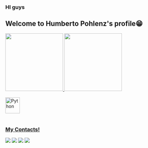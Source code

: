### HI guys
## Welcome to Humberto Pohlenz's profile😁

 <div>
   <a href="https://github.com/Humberto-Pohlenz">
   <img height="180em" src="https://github-readme-stats.vercel.app/api?username=Humberto-Pohlenz&show_icons=true&theme=tokyonight&include_all_commits=true&count_private=true"/>
   <img height="180em" src="https://github-readme-stats.vercel.app/api/top-langs/?username=devemdobro&layout=compact&langs_count=6&theme=tokyonight"/>
</div>
    
<div style="display: inline_block"><br>
  
  <img aling="center" alt="Python" height="50" width="45" src="https://cdn.jsdelivr.net/gh/devicons/devicon/icons/adonisjs/adonisjs-original.svg" />
                    
          
</div>
 
<br>
 
### My Contacts!
 
<div>
  
  <a href="https://instagram.com/beto_pohlenz" target="_blank"><img src="https://img.shields.io/badge/-Instagram-%23E4405F?style=for-the- badge&logo=instagram&logoColor=white" target="_blank"></a>
 <a href="https://discord.gg/bet000" target="_blank"><img src="https://img.shields.io/badge/Discord-7289DA?style=for-the-badge&logo= discord&logoColor=white" target="_blank"></a>
  <a href = "mailto:humbertopohlenz@gmail.com"><img src="https://img.shields.io/badge/-Gmail-%23333?style=for-the-badge&logo=gmail&logoColor=white" alvo ="_blank"></a>
  <a href="https://www.linkedin.com/in/humberto-pohlenz-aa3401293/" target="_blank"><img src="https://img.shields.io/badge/-LinkedIn-%230077B5?style= for-the-badge&logo=linkedin&logoColor=white" target="_blank"></a>
</div>
